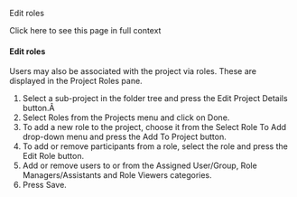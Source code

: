Edit roles

Click here to see this page in full context

####  Edit roles

Users may also be associated with the project via roles. These are displayed
in the Project Roles pane.

  1. Select a sub-project in the folder tree and press the Edit Project Details button.Â 
  2. Select Roles from the Projects menu and click on Done. 
  3. To add a new role to the project, choose it from the Select Role To Add drop-down menu and press the Add To Project button. 
  4. To add or remove participants from a role, select the role and press the Edit Role button. 
  5. Add or remove users to or from the Assigned User/Group, Role Managers/Assistants and Role Viewers categories. 
  6. Press Save. 


